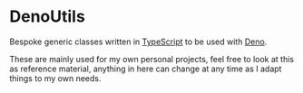 # DenoUtils
Bespoke generic classes written in [TypeScript](https://typescriptlang.org) to be used with [Deno](https://deno.com).

These are mainly used for my own personal projects, feel free to look at this as reference material, anything in here can change at any time as I adapt things to my own needs.